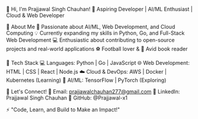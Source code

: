 👋 Hi, I'm Prajjawal Singh Chauhan!
🚀 Aspiring Developer | AI/ML Enthusiast | Cloud & Web Developer

🔹 About Me
🎯 Passionate about AI/ML, Web Development, and Cloud Computing
💡 Currently expanding my skills in Python, Go, and Full-Stack Web Development
💻 Enthusiastic about contributing to open-source projects and real-world applications
⚽ Football lover & 📖 Avid book reader

🔹 Tech Stack
💻 Languages: Python | Go | JavaScript
🌐 Web Development: HTML | CSS | React | Node.js
☁️ Cloud & DevOps: AWS | Docker | Kubernetes (Learning)
🤖 AI/ML: TensorFlow | PyTorch (Exploring)

🔹 Let's Connect!
📩 Email: prajjawalchauhan277@gmail.com
💼 LinkedIn: Prajjawal Singh Chauhan
🔗 GitHub: @Prajjawal-x1

⚡ "Code, Learn, and Build to Make an Impact!"

